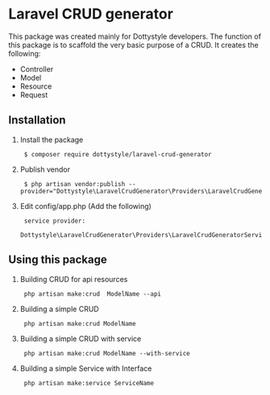 # Laravel CRUD generator

This package was created mainly for Dottystyle developers. The function of this package
is to scaffold the very basic purpose of a CRUD. It creates the following:

* Controller
* Model
* Resource
* Request

## Installation
1. Install the package

        $ composer require dottystyle/laravel-crud-generator

2. Publish vendor

        $ php artisan vendor:publish --provider="Dottystyle\LaravelCrudGenerator\Providers\LaravelCrudGeneratorServiceProvider"

3. Edit config/app.php (Add the following)

        service provider:
        Dottystyle\LaravelCrudGenerator\Providers\LaravelCrudGeneratorServiceProvider::class,

## Using this package

1. Building CRUD for api resources

        php artisan make:crud  ModelName --api

2. Building a simple CRUD

        php artisan make:crud ModelName

4. Building a simple CRUD with service

        php artisan make:crud ModelName --with-service

3. Building a simple Service with Interface

        php artisan make:service ServiceName
